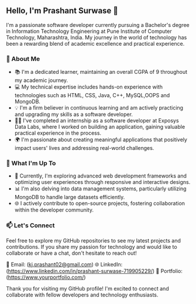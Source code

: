 ## Hello, I'm Prashant Surwase 👋

I'm a passionate software developer currently pursuing a Bachelor's degree in Information Technology Engineering at Pune Institute of Computer Technology, Maharashtra, India. My journey in the world of technology has been a rewarding blend of academic excellence and practical experience.

### 🚀 About Me

- 📚 I'm a dedicated learner, maintaining an overall CGPA of 9 throughout my academic journey.
- 💻 My technical expertise includes hands-on experience with technologies such as HTML, CSS, Java, C++, MySQL,OOPS and MongoDB.
- 💡 I'm a firm believer in continuous learning and am actively practicing and upgrading my skills as a software developer.
- 👨‍💻 I've completed an internship as a software developer at Exposys Data Labs, where I worked on building an application, gaining valuable practical experience in the process.
- 🌍 I'm passionate about creating meaningful applications that positively impact users' lives and addressing real-world challenges.

### 🌟 What I'm Up To

- 🔭 Currently, I'm exploring advanced web development frameworks and optimizing user experiences through responsive and interactive designs.
- 📊 I'm also delving into data management systems, particularly utilizing MongoDB to handle large datasets efficiently.
- 🌐 I actively contribute to open-source projects, fostering collaboration within the developer community.

### 📫 Let's Connect

Feel free to explore my GitHub repositories to see my latest projects and contributions. If you share my passion for technology and would like to collaborate or have a chat, don't hesitate to reach out!

📧 Email: (kj.prashant02@gmail.com)
🌐 LinkedIn: (https://www.linkedin.com/in/prashant-surwase-719905229/)
🌟 Portfolio: (https://www.yourportfolio.com/)

Thank you for visiting my GitHub profile! I'm excited to connect and collaborate with fellow developers and technology enthusiasts.


<!---
prashants2002/prashants2002 is a ✨ special ✨ repository because its `README.md` (this file) appears on your GitHub profile.
You can click the Preview link to take a look at your changes.
--->
